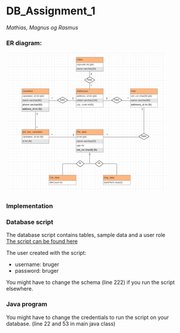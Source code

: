 # DB_Assignment_1
*Mathias, Magnus og Rasmus*

### ER diagram: 
![Diagram picture](https://github.com/RasmusLynge/DB_Assignment_1/blob/main/ER_diagram.png)


### Implementation  



### Database script  
The database script contains tables, sample data and a user role  
[The script can be found here](https://github.com/RasmusLynge/DB_Assignment_1/blob/main/SCRIPT.sql)  

The user created with the script:  
- username: bruger  
- password: bruger  
  
You might have to change the schema (line 222) if you run the script elsewhere.  

### Java program  
You might have to change the credentials to run the script on your database. (line 22 and 53 in main java class)



